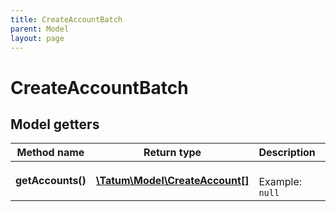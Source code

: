 ```yaml
---
title: CreateAccountBatch
parent: Model
layout: page
---
```


# CreateAccountBatch

## Model getters

Method name | Return type | Description | Notes
------------ | ------------- | ------------- | -------------
**getAccounts()** | [**\Tatum\Model\CreateAccount[]**](../CreateAccount) |  <br>Example: `null` |

